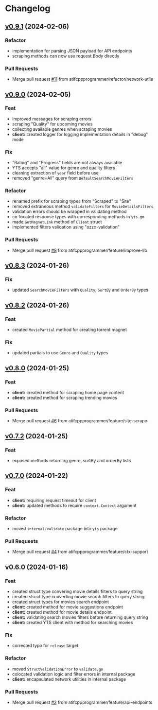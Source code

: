 # Changelog

<a name="v0.9.1"></a>
## [v0.9.1](https://github.com/atifcppprogrammer/yflicks-yts/compare/v0.9.0...v0.9.1) (2024-02-06)

### Refactor

* implementation for parsing JSON payload for API endpoints
* scraping methods can now use request.Body directly

### Pull Requests

* Merge pull request [#11](https://github.com/atifcppprogrammer/yflicks-yts/issues/11) from atifcppprogrammer/refactor/network-utils


<a name="v0.9.0"></a>
## [v0.9.0](https://github.com/atifcppprogrammer/yflicks-yts/compare/v0.8.3...v0.9.0) (2024-02-05)

### Feat

* improved messages for scraping errors
* scraping "Quality" for upcoming movies
* collecting available genres when scraping movies
* **client:** created logger for logging implementation details in "debug" mode

### Fix

* "Rating" and "Progress" fields are not always available
* YTS accepts "all" value for genre and quality filters
* cleaning extraction of `year` field before use
* removed "genre=All" query from `DefaultSearchMovieFilters`

### Refactor

* renamed prefix for scraping types from "Scraped" to "Site"
* removed extraneous method `validateFilters` for `MovieDetailsFilters`
* validation errors should be wrapped in validating method
* co-located response types with corresponding methods in `yts.go`
* made `GetMagnetLink` method of `Client` struct
* implemented filters validation using "ozzo-validation"

### Pull Requests

* Merge pull request [#8](https://github.com/atifcppprogrammer/yflicks-yts/issues/8) from atifcppprogrammer/feature/improve-lib


<a name="v0.8.3"></a>
## [v0.8.3](https://github.com/atifcppprogrammer/yflicks-yts/compare/v0.8.2...v0.8.3) (2024-01-26)

### Fix

* updated `SearchMovieFilters` with `Quality`, `SortBy` and `OrderBy` types


<a name="v0.8.2"></a>
## [v0.8.2](https://github.com/atifcppprogrammer/yflicks-yts/compare/v0.8.0...v0.8.2) (2024-01-26)

### Feat

* created `MoviePartial` method for creating torrent magnet

### Fix

* updated partials to use `Genre` and `Quality` types


<a name="v0.8.0"></a>
## [v0.8.0](https://github.com/atifcppprogrammer/yflicks-yts/compare/v0.7.2...v0.8.0) (2024-01-25)

### Feat

* **client:** created method for scraping home page content
* **client:** created method for scraping trending movies

### Pull Requests

* Merge pull request [#6](https://github.com/atifcppprogrammer/yflicks-yts/issues/6) from atifcppprogrammer/feature/site-scrape


<a name="v0.7.2"></a>
## [v0.7.2](https://github.com/atifcppprogrammer/yflicks-yts/compare/v0.7.0...v0.7.2) (2024-01-25)

### Feat

* exposed methods returning genre, sortBy and orderBy lists


<a name="v0.7.0"></a>
## [v0.7.0](https://github.com/atifcppprogrammer/yflicks-yts/compare/v0.6.0...v0.7.0) (2024-01-22)

### Feat

* **client:** requiring request timeout for client
* **client:** updated methods to require `context.Context` argument

### Refactor

* moved `internal/validate` package into `yts` package

### Pull Requests

* Merge pull request [#4](https://github.com/atifcppprogrammer/yflicks-yts/issues/4) from atifcppprogrammer/feature/ctx-support


<a name="v0.6.0"></a>
## v0.6.0 (2024-01-16)

### Feat

* created struct type convering movie details filters to query string
* created struct type converting movie search filters to query string
* created struct types for movies search endpoint
* **client:** created method for movie suggestions endpoint
* **client:** created method for movie details endpoint
* **client:** validating search movies filters before returning query string
* **client:** created YTS client with method for searching movies

### Fix

* corrected typo for `release` target

### Refactor

* moved `StructValidationError` to `validate.go`
* colocated validation logic and filter errors in internal package
* **client:** encapsulated network utilities in internal package

### Pull Requests

* Merge pull request [#2](https://github.com/atifcppprogrammer/yflicks-yts/issues/2) from atifcppprogrammer/feature/api-endpoints

